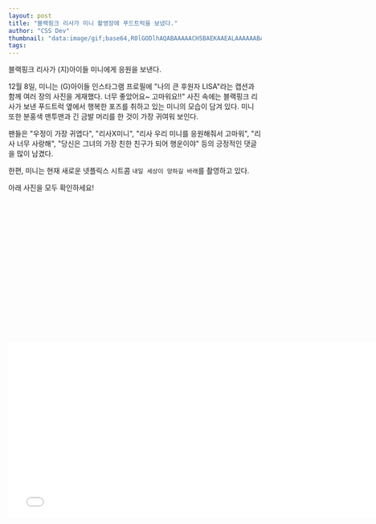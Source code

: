 ```yaml
---
layout: post
title: "블랙핑크 리사가 미니 촬영장에 푸드트럭을 보냈다."
author: "CSS Dev"
thumbnail: "data:image/gif;base64,R0lGODlhAQABAAAAACH5BAEKAAEALAAAAAABAAEAAAICTAEAOw=="
tags: 
---
```



블랙핑크 리사가 (지)아이들 미니에게 응원을 보낸다.

12월 8일, 미니는 (G)아이들 인스타그램 프로필에 "나의 큰 후원자 LISA"라는 캡션과 함께 여러 장의 사진을 게재했다. 너무 좋았어요~ 고마워요!!" 사진 속에는 블랙핑크 리사가 보낸 푸드트럭 옆에서 행복한 포즈를 취하고 있는 미니의 모습이 담겨 있다. 미니 또한 분홍색 맨투맨과 긴 금발 머리를 한 것이 가장 귀여워 보인다.

팬들은 "우정이 가장 귀엽다", "리사X미니", "리사 우리 미니를 응원해줘서 고마워", "리사 너무 사랑해", "당신은 그녀의 가장 친한 친구가 되어 행운이야" 등의 긍정적인 댓글을 많이 남겼다.

한편, 미니는 현재 새로운 넷플릭스 시트콤 `내일 세상이 망하길 바래`를 촬영하고 있다.

아래 사진을 모두 확인하세요!


<div class="video_wrapper" style="padding-top: 56.25%;">
    <iframe width="760" height="350" frameborder="0" allow="accelerometer; autoplay; clipboard-write; encrypted-media; gyroscope; picture-in-picture" allowfullscreen="" class="lazyload" src="null"></iframe>
</div>
